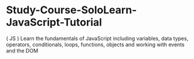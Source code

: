 # Study-Course-SoloLearn-JavaScript-Tutorial
( JS ) Learn the fundamentals of JavaScript including variables, data types, operators, conditionals, loops, functions, objects and working with events and the DOM 
